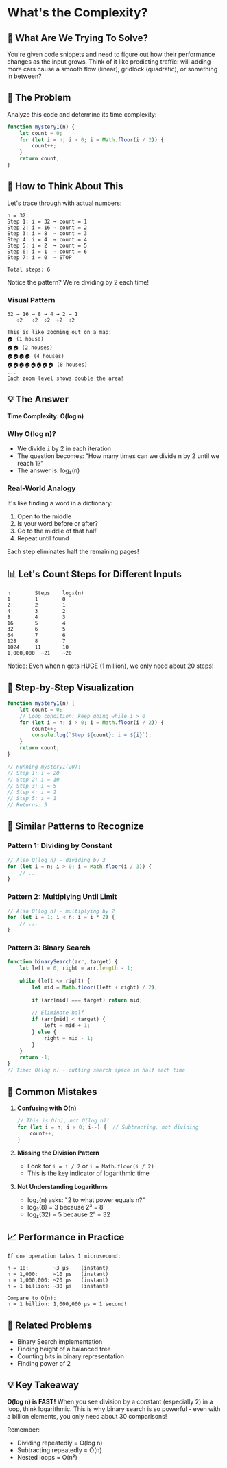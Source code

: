 # What's the Complexity?

## 🎯 What Are We Trying To Solve?

You're given code snippets and need to figure out how their performance changes as the input grows. Think of it like predicting traffic: will adding more cars cause a smooth flow (linear), gridlock (quadratic), or something in between?

## 📝 The Problem

Analyze this code and determine its time complexity:

```javascript
function mystery1(n) {
    let count = 0;
    for (let i = n; i > 0; i = Math.floor(i / 2)) {
        count++;
    }
    return count;
}
```

## 🧠 How to Think About This

Let's trace through with actual numbers:

```
n = 32:
Step 1: i = 32 → count = 1
Step 2: i = 16 → count = 2  
Step 3: i = 8  → count = 3
Step 4: i = 4  → count = 4
Step 5: i = 2  → count = 5
Step 6: i = 1  → count = 6
Step 7: i = 0  → STOP

Total steps: 6
```

Notice the pattern? We're dividing by 2 each time!

### Visual Pattern
```
32 → 16 → 8 → 4 → 2 → 1
   ÷2   ÷2  ÷2  ÷2  ÷2

This is like zooming out on a map:
🏠 (1 house)
🏠🏠 (2 houses) 
🏠🏠🏠🏠 (4 houses)
🏠🏠🏠🏠🏠🏠🏠🏠 (8 houses)
...
Each zoom level shows double the area!
```

## 💡 The Answer

**Time Complexity: O(log n)**

### Why O(log n)?
- We divide `i` by 2 in each iteration
- The question becomes: "How many times can we divide n by 2 until we reach 1?"
- The answer is: log₂(n)

### Real-World Analogy
It's like finding a word in a dictionary:
1. Open to the middle
2. Is your word before or after?
3. Go to the middle of that half
4. Repeat until found

Each step eliminates half the remaining pages!

## 📊 Let's Count Steps for Different Inputs

```
n        Steps    log₂(n)
1        1        0
2        2        1
4        3        2
8        4        3
16       5        4
32       6        5
64       7        6
128      8        7
1024     11       10
1,000,000  ~21    ~20
```

Notice: Even when n gets HUGE (1 million), we only need about 20 steps!

## 🎨 Step-by-Step Visualization

```javascript
function mystery1(n) {
    let count = 0;
    // Loop condition: keep going while i > 0
    for (let i = n; i > 0; i = Math.floor(i / 2)) {
        count++;
        console.log(`Step ${count}: i = ${i}`);
    }
    return count;
}

// Running mystery1(20):
// Step 1: i = 20
// Step 2: i = 10  
// Step 3: i = 5
// Step 4: i = 2
// Step 5: i = 1
// Returns: 5
```

## 🔄 Similar Patterns to Recognize

### Pattern 1: Dividing by Constant
```javascript
// Also O(log n) - dividing by 3
for (let i = n; i > 0; i = Math.floor(i / 3)) {
    // ...
}
```

### Pattern 2: Multiplying Until Limit
```javascript
// Also O(log n) - multiplying by 2
for (let i = 1; i < n; i = i * 2) {
    // ...
}
```

### Pattern 3: Binary Search
```javascript
function binarySearch(arr, target) {
    let left = 0, right = arr.length - 1;
    
    while (left <= right) {
        let mid = Math.floor((left + right) / 2);
        
        if (arr[mid] === target) return mid;
        
        // Eliminate half
        if (arr[mid] < target) {
            left = mid + 1;
        } else {
            right = mid - 1;
        }
    }
    return -1;
}
// Time: O(log n) - cutting search space in half each time
```

## 🚫 Common Mistakes

1. **Confusing with O(n)**
   ```javascript
   // This is O(n), not O(log n)!
   for (let i = n; i > 0; i--) {  // Subtracting, not dividing
       count++;
   }
   ```

2. **Missing the Division Pattern**
   - Look for `i = i / 2` or `i = Math.floor(i / 2)`
   - This is the key indicator of logarithmic time

3. **Not Understanding Logarithms**
   - log₂(n) asks: "2 to what power equals n?"
   - log₂(8) = 3 because 2³ = 8
   - log₂(32) = 5 because 2⁵ = 32

## 📈 Performance in Practice

```
If one operation takes 1 microsecond:

n = 10:        ~3 μs    (instant)
n = 1,000:     ~10 μs   (instant)  
n = 1,000,000: ~20 μs   (instant)
n = 1 billion: ~30 μs   (instant)

Compare to O(n):
n = 1 billion: 1,000,000 μs = 1 second!
```

## 🔗 Related Problems

- Binary Search implementation
- Finding height of a balanced tree
- Counting bits in binary representation
- Finding power of 2

## 💡 Key Takeaway

**O(log n) is FAST!** When you see division by a constant (especially 2) in a loop, think logarithmic. This is why binary search is so powerful - even with a billion elements, you only need about 30 comparisons!

Remember: 
- Dividing repeatedly = O(log n)
- Subtracting repeatedly = O(n)
- Nested loops = O(n²)
